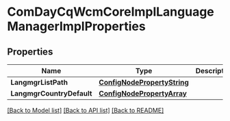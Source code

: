 # ComDayCqWcmCoreImplLanguageManagerImplProperties

## Properties
Name | Type | Description | Notes
------------ | ------------- | ------------- | -------------
**LangmgrListPath** | [**ConfigNodePropertyString**](configNodePropertyString.md) |  | [optional] 
**LangmgrCountryDefault** | [**ConfigNodePropertyArray**](configNodePropertyArray.md) |  | [optional] 

[[Back to Model list]](../README.md#documentation-for-models) [[Back to API list]](../README.md#documentation-for-api-endpoints) [[Back to README]](../README.md)


